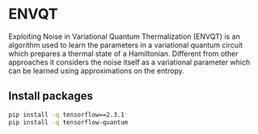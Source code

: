 # ENVQT
Exploiting Noise in Variational Quantum Thermalization (ENVQT) is an algorithm used to learn the parameters in a variational quantum circuit which prepares a thermal state of a Hamiltonian. Different from other approaches it considers the noise itself as a variational parameter which can be learned using approximations on the entropy.

## Install packages
```bash
pip install -q tensorflow==2.3.1
pip install -q tensorflow-quantum
```

